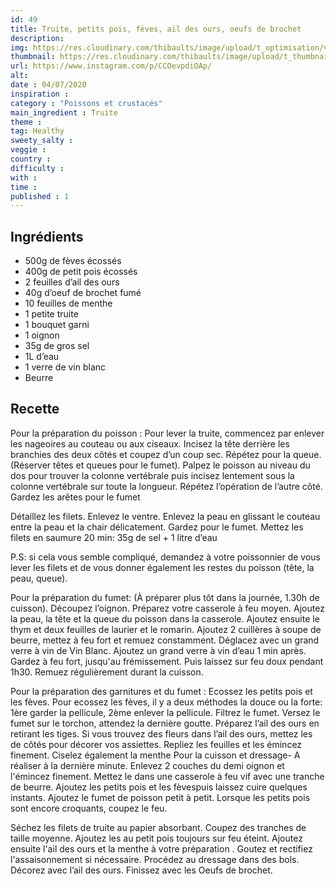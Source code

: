 ```yaml
---
id: 49
title: Truite, petits pois, fèves, ail des ours, oeufs de brochet 
description: 
img: https://res.cloudinary.com/thibaults/image/upload/t_optimisation/v1600509344/Recipes/20200704_truite.jpg
thumbnail: https://res.cloudinary.com/thibaults/image/upload/t_thumbnail_josie/v1600509344/Recipes/20200704_truite.jpg
url: https://www.instagram.com/p/CCOevpdiOAp/
alt: 
date : 04/07/2020
inspiration :
category : "Poissons et crustacés"
main_ingredient : Truite
theme : 
tag: Healthy
sweety_salty : 
veggie : 
country :
difficulty :
with : 
time : 
published : 1
---
```


## Ingrédients
 - 500g de fèves écossés
 - 400g de petit pois écossés
 - 2 feuilles d’ail des ours
 - 40g d’oeuf de brochet fumé
 - 10 feuilles de menthe
 - 1 petite truite
 - 1 bouquet garni
 - 1 oignon
 - 35g de gros sel
 - 1L d’eau
 - 1 verre de vin blanc
 - Beurre

## Recette
Pour la préparation du poisson :
Pour lever la truite, commencez par enlever les nageoires au couteau ou aux ciseaux. Incisez la tête derrière les branchies des deux côtés et coupez d’un coup sec. Répétez pour la queue. (Réserver têtes et queues pour le fumet). Palpez le poisson au niveau du dos pour trouver la colonne vertébrale puis incisez lentement sous la colonne vertébrale sur toute la longueur. Répétez l’opération de l’autre côté. Gardez les arêtes pour le fumet

Détaillez les filets. Enlevez le ventre. Enlevez la peau en glissant le couteau entre la peau et la chair délicatement. Gardez pour le fumet. Mettez les filets en saumure 20 min: 35g de sel + 1 litre d’eau

P.S: si cela vous semble compliqué, demandez à votre poissonnier de vous lever les filets et de vous donner également les restes du poisson (tête, la peau, queue).

Pour la préparation du fumet: (À préparer plus tôt dans la journée, 1.30h de cuisson).
Découpez l’oignon. Préparez votre casserole à feu moyen. Ajoutez la peau, la tête et la queue du poisson dans la casserole. Ajoutez ensuite le thym et deux feuilles de laurier et le romarin. Ajoutez 2 cuillères à soupe de beurre, mettez à feu fort et remuez constamment. Déglacez avec un grand verre à vin de Vin Blanc. Ajoutez un grand verre à vin d’eau 1 min après. Gardez à feu fort, jusqu'au frémissement. Puis laissez sur feu doux pendant 1h30. Remuez régulièrement durant la cuisson.

Pour la préparation des garnitures et du fumet :
Ecossez les petits pois et les fèves. Pour ecossez les fèves, il y a deux méthodes la douce ou la forte: 1ère garder la pellicule, 2ème enlever la pellicule. Filtrez le fumet. Versez le fumet sur le torchon, attendez la dernière goutte. Préparez l’ail des ours en retirant les tiges. Si vous trouvez des fleurs dans l’ail des ours, mettez les de côtés pour décorer vos assiettes. Repliez les feuilles et les émincez finement. Ciselez également la menthe Pour la cuisson et dressage- A réaliser à la dernière minute. Enlevez 2 couches du demi oignon et l'émincez finement. Mettez le dans une casserole à feu vif avec une tranche de beurre. Ajoutez les petits pois et les fèvespuis laissez cuire quelques instants. Ajoutez le fumet de poisson petit à petit. Lorsque les petits pois sont encore croquants, coupez le feu.

Séchez les filets de truite au papier absorbant. Coupez des tranches de taille moyenne. Ajoutez les au petit pois toujours sur feu éteint.
Ajoutez ensuite l'ail des ours et la menthe à votre préparation . Goutez et rectifiez l'assaisonnement si nécessaire. Procédez au dressage dans des bols. Décorez avec l’ail des ours. Finissez avec les Oeufs de brochet.